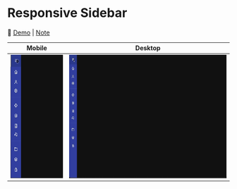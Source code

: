 # Responsive Sidebar

🔗 [Demo](https://kris-lu-dev.github.io/ASMR-Web-Design-to-HTML-Exercises/03-RWD-Sidebar/) \| [Note]()

| Mobile                                          | Desktop                                  |
| ----------------------------------------------- | ---------------------------------------- |
| <img src="Screenshot-mobile.gif" height="280"/> | <img src="Screenshot.gif" height="280"/> |
